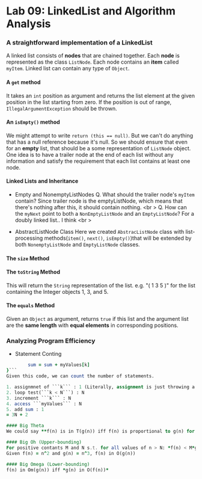 Lab 09: LinkedList and Algorithm Analysis
===
### A straightforward implementation of a LinkedList
A linked list consists of **nodes** that are chained together. Each **node** is represented as the class ```ListNode```. Each node contains an **item** called ```myItem```. Linked list can contain any type of ```Object```.

#### A ```get``` method
It takes an ```int``` position as argument and returns the list element at the given position in the list starting from zero. If the position is out of range, ```IllegalArgumentException``` should be thrown.

#### An ```isEmpty()``` method
We might attempt to write ```return (this == null)```. But we can't do anything that has a null reference because it's null. So we should ensure that even for an **empty** list, that should be a some representation of  ```ListNode``` object. One idea is to have a trailer node at the end of each list without any information and satisfy the requirement that each list contains at least one node.

#### Linked Lists and Inheritance
* Empty and NonemptyListNodes
Q. What should the trailer node's ```myItem``` contain? Since trailer node is the emptyListNode, which means that there's nothing after this, it should contain nothing. <br \>
Q. How can the ```myNext``` point to both a ```NonEmptyListNode``` and an ```EmptyListNode```? For a doubly linked list.. I think <br \>

* AbstractListNode Class
Here we created ```AbstracListNode``` class with list-processing methods(```item()```, ```next()```, ```isEmpty()```)that will be extended by both ```NonemptyListNode``` and ```EmptyListNode``` classes. 

#### The ```size``` Method

#### The ```toString``` Method
This will return the ```String``` representation of the list. e.g. "( 1 3 5 )" for the list containing the Integer objects 1, 3, and 5.

#### The ```equals``` Method
Given an ```Object``` as argument, returns ```true``` if this list and the argument list are the **same length** with **equal elements** in corresponding positions.

### Analyzing Program Efficiency

* Statement Conting 
```for (int k = 0; k < N; k++) {
        sum = sum + myValues[k]
}```
Given this code, we can count the number of statements. 

1. assignmnet of ```k``` : 1 (Literally, assignment is just throwing a number in it)
2. loop test(```k < N```) : N
3. increment ```k``` : N
4. access ```myValues``` : N
5. add sum : 1
= 3N + 2

#### Big Theta
We could say **f(n) is in T(g(n)) iff f(n) is proportional to g(n) for all large enough values of n**. In other words, f(n) in T(g(n)) iff *f(n) in O(g(n))* **AND** *g(n) in O(f(n))*

#### Big Oh (Upper-bounding)
For positive contants M and N s.t. for all values of n > N: *f(n) < M*g(n)* <br \>
Given f(n) = n^2 and g(n) = n^3, f(n) in O(g(n))

#### Big Omega (Lower-bounding)
f(n) in Om(g(n)) iff *g(n) in O(f(n))*





